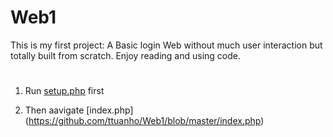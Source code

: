 # Web1
This is my first project: A Basic login Web without much user interaction but totally built from scratch. Enjoy reading and using code.
#
1. Run [setup.php](https://github.com/ttuanho/Web1/blob/master/setup.php) first

2. Then aavigate [index.php] (https://github.com/ttuanho/Web1/blob/master/index.php) 
